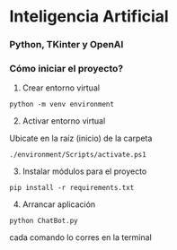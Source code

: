 # Inteligencia Artificial

### Python, TKinter y OpenAI

### Cómo iniciar el proyecto?

1. Crear entorno virtual
```console
python -m venv environment
```

2. Activar entorno virtual

Ubicate en la raíz (inicio) de la carpeta

```console
./environment/Scripts/activate.ps1
```

3. Instalar módulos para el proyecto
```console
pip install -r requirements.txt
```

4. Arrancar aplicación
```console
python ChatBot.py
```

cada comando lo corres en la terminal